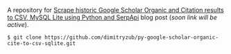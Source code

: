 A repository for [Scrape historic Google Scholar Organic and Citation results
to CSV, MySQL Lite using Python and SerpApi]() blog post (_soon link will be active_).

```
$ git clone https://github.com/dimitryzub/py-google-scholar-organic-cite-to-csv-sqlite.git
```
